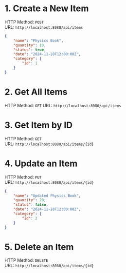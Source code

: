 # 1. Create a New Item  
HTTP Method: `POST`  
URL: `http://localhost:8080/api/items`  
```json
{
    "name": "Physics Book",
    "quantity": 10,
    "status": true,
    "date": "2024-11-28T12:00:00Z",
    "category": {
        "id": 1
    }
}
```  
# 2. Get All Items  
HTTP Method: `GET`
URL: `http://localhost:8080/api/items`  

# 3. Get Item by ID  
HTTP Method: `GET`  
URL: `http://localhost:8080/api/items/{id}`  

# 4. Update an Item  
HTTP Method: `PUT`  
URL: `http://localhost:8080/api/items/{id}`  
```json
{
    "name": "Updated Physics Book",
    "quantity": 20,
    "status": false,
    "date": "2024-11-28T12:00:00Z",
    "category": {
        "id": 2
    }
}
```  
# 5. Delete an Item  
HTTP Method: `DELETE`  
URL: `http://localhost:8080/api/items/{id}`  